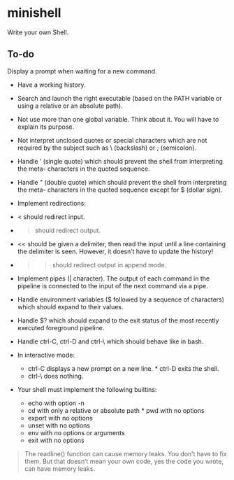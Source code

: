 # minishell
Write your own Shell.

## To-do
Display a prompt when waiting for a new command.
* Have a working history.
* Search and launch the right executable (based on the PATH variable or using a relative or an absolute path).
* Not use more than one global variable. Think about it. You will have to explain its purpose.
* Not interpret unclosed quotes or special characters which are not required by the subject such as \ (backslash) or ; (semicolon).
* Handle ’ (single quote) which should prevent the shell from interpreting the meta- characters in the quoted sequence.
* Handle " (double quote) which should prevent the shell from interpreting the meta- characters in the quoted sequence except for $ (dollar sign).

 * Implement redirections:
  * < should redirect input.
  * > should redirect output.
  * << should be given a delimiter, then read the input until a line containing the delimiter is seen. However, it doesn’t have to update the history!
  * >> should redirect output in append mode.
* Implement pipes (| character). The output of each command in the pipeline is
connected to the input of the next command via a pipe.
* Handle environment variables ($ followed by a sequence of characters) which should expand to their values.
* Handle $? which should expand to the exit status of the most recently executed foreground pipeline.
* Handle ctrl-C, ctrl-D and ctrl-\ which should behave like in bash.

* In interactive mode:
  * ctrl-C displays a new prompt on a new line.   * ctrl-D exits the shell.
  * ctrl-\ does nothing.
 
* Your shell must implement the following builtins:
  * echo with option -n
  * cd with only a relative or absolute path   * pwd with no options
  * export with no options
  * unset with no options
  * env with no options or arguments
  * exit with no options

> The readline() function can cause memory leaks. You don’t have to fix them. But that doesn’t mean your own code, yes the code you wrote, can have memory leaks.
